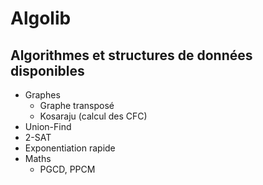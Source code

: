 # Algolib

## Algorithmes et structures de données disponibles
- Graphes
    - Graphe transposé
    - Kosaraju (calcul des CFC)
- Union-Find
- 2-SAT
- Exponentiation rapide
- Maths
    - PGCD, PPCM
